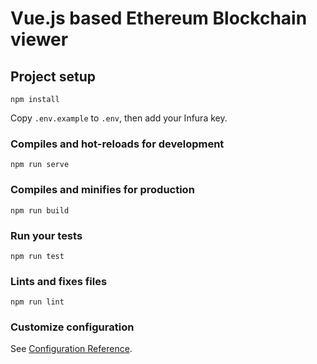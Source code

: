 # Vue.js based Ethereum Blockchain viewer

## Project setup
```
npm install
```
Copy `.env.example` to `.env`, then add your Infura key.


### Compiles and hot-reloads for development
```
npm run serve
```

### Compiles and minifies for production
```
npm run build
```

### Run your tests
```
npm run test
```

### Lints and fixes files
```
npm run lint
```

### Customize configuration
See [Configuration Reference](https://cli.vuejs.org/config/).
